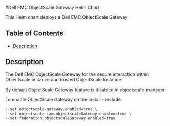 #Dell EMC ObjectScale Gateway Helm Chart

This Helm chart deploys a Dell EMC ObjectScale Gateway

## Table of Contents

* [Description](#description)

## Description

The Dell EMC ObjectScale Gateway for the secure interaction within Objectscale instance and trusted ObjectScale Instance.

By default ObjectScale Gateway feature is disabled in objectscale-manager

To enable ObjectScale Gateway on the install - include:
```bash
--set objectscale-gateway.enabled=true \
--set objectscale-iam.objectscaleGateway.enabled=true \
--set federation.objectscaleGateway.enabled=true 
```




